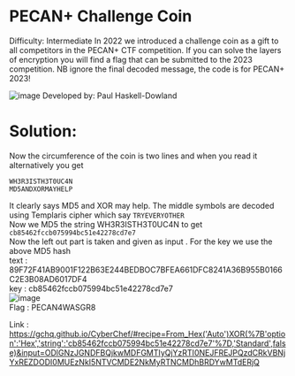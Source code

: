 # PECAN+ Challenge Coin
Difficulty:  Intermediate
In 2022 we introduced a challenge coin as a gift to all competitors in the PECAN+ CTF competition.
If you can solve the layers of encryption you will find a flag that can be submitted to the 2023 competition.
NB ignore the final decoded message, the code is for PECAN+ 2023!

![image](https://github.com/LAVANYA-PIDIKITI/PECAN-_Practice-challenges/assets/98797256/a043b088-19a3-4ff3-94ba-6bca9774d3cf)
Developed by: Paul Haskell-Dowland

# Solution:
Now the circumference of the coin is two lines and when you read it alternatively you get
```
WH3R3ISTH3T0UC4N 
MD5ANDXORMAYHELP
```
It clearly says MD5 and XOR may help. The middle symbols are decoded using Templaris cipher which say `TRYEVERYOTHER` <br>
Now we MD5 the string WH3R3ISTH3T0UC4N to get `cb85462fccb075994bc51e42278cd7e7` <br>
Now the left out part is taken and given as input . For the key we use the above MD5 hash <br>
text : 89F72F41AB9001F122B63E244BEDBOC7BFEA661DFC8241A36B955B0166C2E3B08AD6017DF4 <br>
key : cb85462fccb075994bc51e42278cd7e7 <br>
![image](https://github.com/LAVANYA-PIDIKITI/PECAN-_Practice-challenges/assets/98797256/17976714-aced-4e5b-a339-df1d5a61c4f0) <br>
Flag : PECAN4WASGR8 <br>

Link : https://gchq.github.io/CyberChef/#recipe=From_Hex('Auto')XOR(%7B'option':'Hex','string':'cb85462fccb075994bc51e42278cd7e7'%7D,'Standard',false)&input=ODlGNzJGNDFBQjkwMDFGMTIyQjYzRTI0NEJFREJPQzdCRkVBNjYxREZDODI0MUEzNkI5NTVCMDE2NkMyRTNCMDhBRDYwMTdERjQ

